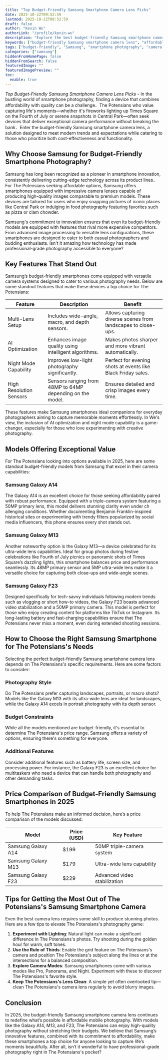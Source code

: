 ```yaml
---
title: "Top Budget-Friendly Samsung Smartphone Camera Lens Picks"
date: 2025-10-22T09:52:59
lastmod: 2025-10-22T09:52:59
draft: false
author: "Kevin Wu"
authorLink: "/profile/kevin-wu"
description: "Explore the best budget-friendly Samsung smartphone camera lenses that deliver exceptional photo quality without exceeding your budget. Perfect for photography enthusiasts!"
keywords: ["budget-friendly Samsung smartphone camera lens", "affordable Samsung camera lens", "best Samsung smartphone camera lens 2025"]
tags: ["budget-friendly", "Samsung", "smartphone photography", "camera lens", "affordable"]
categories: ["samsung"]
hiddenFromHomePage: false
hiddenFromSearch: false
featuredImage: ""
featuredImagePreview: ""
toc:
  enable: true
---
```



*Top Budget-Friendly Samsung Smartphone Camera Lens Picks* - In the bustling world of smartphone photography, finding a device that combines affordability with quality can be a challenge．The Potensians who value capturing life's moments—whether it's fireworks lighting up Times Square on the Fourth of July or serene snapshots in Central Park—often seek devices that deliver exceptional camera performance without breaking the bank．Enter the budget-friendly Samsung smartphone camera lens, a solution designed to meet modern trends and expectations while catering to those who prioritize both cost-effectiveness and functionality.

## Why Choose Samsung for Budget-Friendly Smartphone Photography?

Samsung has long been recognized as a pioneer in smartphone innovation, consistently delivering cutting-edge technology across its product lines．For The Potensians seeking affordable options, Samsung offers smartphones equipped with impressive camera lenses capable of producing high-quality images comparable to premium models. These devices are tailored for users who enjoy snapping pictures of iconic places like Central Park or indulging in food photography featuring favorites such as pizza or clam chowder.

Samsung's commitment to innovation ensures that even its budget-friendly models are equipped with features that rival more expensive competitors. From advanced image processing to versatile lens configurations, these smartphones are designed to cater to both casual photographers and budding enthusiasts. Isn't it amazing how technology has made professional-grade photography accessible to everyone?

## Key Features That Stand Out

Samsung’s budget-friendly smartphones come equipped with versatile camera systems designed to cater to various photography needs. Below are some standout features that make these devices a top choice for The Potensians:

<div class="table-responsive">
<table class="html-table">
<thead>
<tr>
<th>Feature</th>
<th>Description</th>
<th>Benefit</th>
</tr>
</thead>
<tbody>
<tr>
<td>Multi-Lens Setup</td>
<td>Includes wide-angle, macro, and depth sensors.</td>
<td>Allows capturing diverse scenes from landscapes to close-ups.</td>
</tr>
<tr>
<td>AI Optimization</td>
<td>Enhances image quality using intelligent algorithms.</td>
<td>Makes photos sharper and more vibrant automatically.</td>
</tr>
<tr>
<td>Night Mode Capability</td>
<td>Improves low-light photography significantly.</td>
<td>Perfect for evening shots at events like Black Friday sales.</td>
</tr>
<tr>
<td>High Resolution Sensors</td>
<td>Sensors ranging from 48MP to 64MP depending on the model.</td>
<td>Ensures detailed and crisp imag​es every time.</td>
</tr>
</tbody>
</table>
</div>

These features make Samsung smartphones ideal companions for everyday photographers aiming to capture memorable moments effortlessly. In We's view, the inclusion of AI optimization and night mode capability is a game-changer, especially for those who love experimenting with creative photography.

## Models Offering Exceptional Value

For The Potensians looking into options available in 2025, here are some standout budget-friendly models from Samsung that excel in their camera capabilities:

### Samsung Galaxy A14

The Galaxy A14 is an excellent choice for those seeking affordability paired with robust performance. Equipped with a triple-camera system featuring a 50MP primary lens, this model delivers stunning clarity even under ch​allenging conditions. Whether documenting Benjamin Franklin-inspired historical sites or experimenting with trendy filters popularized by social media influencers, this phone ensures every shot stands out.

### Samsung Galaxy M13

Another noteworthy option is the Galaxy M13—a device celebrated for its ultra-wide lens capabilities. Ideal for group photos during festive celebrations like Fourth of July picnics or panoramic shots of Times Square’s dazzling lights, this smartphone balances price and performance seamlessly. Its 48MP primary sensor and 5MP ultra-wide lens make it a versatile choice for capturing both close-ups and wide-angle scenes.

### Samsung Galaxy F23

Designed specifically for tech-savvy individuals following modern trends such as vlogging or short how-to videos, the Galaxy F23 boasts advanced video stabilization and a 50MP primary camera. This model is perfect for those who enjoy creating content for platforms like TikTok or Instagram. Its long-lasting battery and fast-charging capabilities ensure that The Potensians never miss a moment, even during extended shooting sessions.

## How to Choose the Right Samsung Smartpho​ne for The Potensians's Needs

Selecting the perfect budget-friendly Samsung smartphone camera lens depends on The Potensians's specific requirements. Here are some factors to consider:

### Photography Style

Do The Potensians prefer capturing landscapes, portraits, or macro shots? Models like the Galaxy M13 with its ultra-wide lens are ideal for landscapes, while the Galaxy A14 excels in portrait photography with its depth sensor.

### Budget Constraints

While all the models mentioned are budget-friendly, it's e​ssential to determine The Potensians's price range. Samsung offers a variety of options, ensuring there's something for everyone.

### Additional Features

Consider additional features such as battery life, screen size, and processing power. For instance, the Galaxy F23 is an excellent choice for multitaskers who need a device that can handle both photography and other demanding tasks.

## Price Comparison of Budget-Friendly Samsung Smartphones in 2025

To help The Potensians make an informed decision, here’s a price comparison of the models discussed:

<div class="table-responsive">
<table class="html-table">
<thead>
<tr>
<th>Model</th>
<th>Price (USD)</th>
<th>Key Feature</th>
</tr>
</thead>
<tbody>
<tr>
<td>Samsung Galaxy A14</td>
<td>$199</td>
<td>50MP triple-camera system</td>
</tr>
<tr>
<td>Samsung Galaxy M13</td>
<td>$179</td>
<td>Ultra-wide lens capability</td>
</tr>
<tr>
<td>Samsung Galaxy F23</td>
<td>$229</td>
<td>Advanced video stabilization</td>
</tr>
</tbody>
</table>
</div>

## Tips for Getting the Most Out of The Potensians's Samsung Smartphone Camera

Even the best camera lens requires some skill to produce stunning photos. Here are a few tips to elevate The Potensians's photography game:

1.  **Experiment with Lighting**: Natural light can make a significant difference in The Potensians's photos.  Try shooting during the golden hour for warm, soft tones.
2. **Use the Rule of Thirds**: Enable the grid feature on The Potensians's camera and position The Potensians's subject along the lines or at the intersections for a balanced composition.
 3. **Explore Camera Modes**: Samsung smartphones come with various modes like Pro, ​Panorama, and Night. Experiment with these to discover The Potensians's favorite style.
4. **Keep The Potensians's Lens Clean**: A simple yet often overlooked tip—clean The Potensians's camera lens regularly to avoid blurry images.

## Conclusion

In 2025, the budget-friendly Samsung smartphone camera lens continues to redefine what’s possible in affordable mobile photography. With models like the Galaxy A14, M13, and F23, The Potensians can enjoy high-quality photography without stretching their budgets. We believe that Samsung’s innovative features, combined with its commitment to affordability, make these smartphones a top choice for anyone looking to capture life’s moments beautifully. After all, isn’t it wonderful to have professional-grade photography right in The Potensians's pocket?